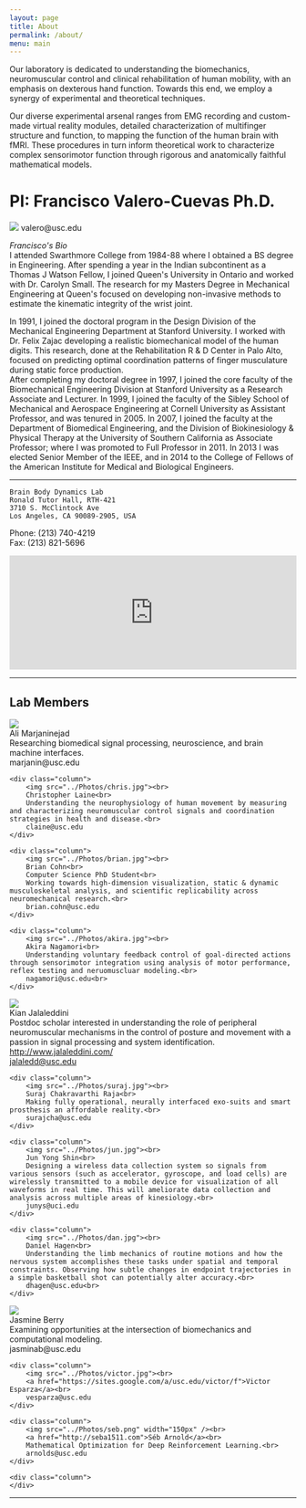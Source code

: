 ```yaml
---
layout: page
title: About
permalink: /about/
menu: main
---
```



Our laboratory is dedicated to understanding the biomechanics, neuromuscular control and clinical rehabilitation of human mobility, with an emphasis on dexterous hand function. Towards this end, we employ a synergy of experimental and theoretical techniques.

Our diverse experimental arsenal ranges from EMG recording and custom-made virtual reality modules, detailed characterization of multifinger structure and function, to mapping the function of the human brain with fMRI. These procedures in turn inform theoretical work to characterize complex sensorimotor function through rigorous and anatomically faithful mathematical models.

# PI: Francisco Valero-Cuevas Ph.D.
<img src="../Photos/francisco.jpg">  
valero@usc.edu

*Francisco's Bio*  
I attended Swarthmore College from 1984-88 where I obtained a BS degree in Engineering. After spending a year in the Indian subcontinent as a Thomas J Watson Fellow, I joined Queen's University in Ontario and worked with Dr. Carolyn Small. The research for my Masters Degree in Mechanical Engineering at Queen's focused on developing non-invasive methods to estimate the kinematic integrity of the wrist joint.

In 1991, I joined the doctoral program in the Design Division of the Mechanical Engineering Department at Stanford University. I worked with Dr. Felix Zajac developing a realistic biomechanical model of the human digits. This research, done at the Rehabilitation R & D Center in Palo Alto, focused on predicting optimal coordination patterns of finger musculature during static force production.  
After completing my doctoral degree in 1997, I joined the core faculty of the Biomechanical Engineering Division at Stanford University as a Research Associate and Lecturer. In 1999, I joined the faculty of the Sibley School of Mechanical and Aerospace Engineering at Cornell University as Assistant Professor, and was tenured in 2005. In 2007, I joined the faculty at the Department of Biomedical Engineering, and the Division of Biokinesiology & Physical Therapy at the University of Southern California as Associate Professor; where I was promoted to Full Professor in 2011. In 2013 I was elected Senior Member of the IEEE, and in 2014 to the College of Fellows of the American Institute for Medical and Biological Engineers.  

-------------------------------------------  


```
Brain Body Dynamics Lab  
Ronald Tutor Hall, RTH-421  
3710 S. McClintock Ave  
Los Angeles, CA 90089-2905, USA 
```

Phone: (213) 740-4219  
Fax: (213) 821-5696

<iframe src="https://www.google.com/maps/embed?pb=!1m18!1m12!1m3!1d3306.924975500565!2d-118.29214788478588!3d34.02013668061464!2m3!1f0!2f0!3f0!3m2!1i1024!2i768!4f13.1!3m3!1m2!1s0x80c2c7fc9ad4d9bd%3A0x7f0dfd17fcb6ec29!2s3710+McClintock+Ave%2C+Los+Angeles%2C+CA+90089!5e0!3m2!1sen!2sus!4v1453572044486" width="100%" height="200" frameborder="0" style="border:0" allowfullscreen></iframe>


-------------------------------------------


## Lab Members

<p><div class="parent">
	<div class="column">
		<img src="../Photos/ali.jpg"><br>
		Ali Marjaninejad<br>
		Researching biomedical signal processing, neuroscience, and brain machine interfaces.<br>  		 
		marjanin@usc.edu
	</div>  

	<div class="column">
		<img src="../Photos/chris.jpg"><br>
		Christopher Laine<br>
		Understanding the neurophysiology of human movement by measuring and characterizing neuromuscular control signals and coordination strategies in health and disease.<br>		  
		claine@usc.edu
	</div>  

	<div class="column">
		<img src="../Photos/brian.jpg"><br>
		Brian Cohn<br>
		Computer Science PhD Student<br>
		Working towards high-dimension visualization, static & dynamic musculoskeletal analysis, and scientific replicability across neuromechanical research.<br> 	  
		brian.cohn@usc.edu
	</div>  

	<div class="column">
		<img src="../Photos/akira.jpg"><br>
		Akira Nagamori<br>
		Understanding voluntary feedback control of goal-directed actions through sensorimotor integration using analysis of motor performance, reflex testing and neruomuscluar modeling.<br> 	  
		nagamori@usc.edu<br>
	</div> 
</div></p>

<p><div class="parent">
	<div class="column">
		<img src="../Photos/kian1.jpg"><br>
		Kian Jalaleddini<br>
		Postdoc scholar interested in understanding the role of peripheral neuromuscular mechanisms in the control of posture and movement with a passion in signal processing and system identification.<br>   
		<a href="http://www.jalaleddini.com/">http://www.jalaleddini.com/</a><br>
		<a href="mailto:jalaledd@usc.edu" target="_top">jalaledd@usc.edu</a>
	</div>  

	<div class="column">
		<img src="../Photos/suraj.jpg"><br>
		Suraj Chakravarthi Raja<br>
		Making fully operational, neurally interfaced exo-suits and smart prosthesis an affordable reality.<br>    
		surajcha@usc.edu
	</div>  

	<div class="column">
		<img src="../Photos/jun.jpg"><br>
		Jun Yong Shin<br> 
		Designing a wireless data collection system so signals from various sensors (such as accelerator, gyroscope, and load cells) are wirelessly transmitted to a mobile device for visualization of all waveforms in real time. This will ameliorate data collection and analysis across multiple areas of kinesiology.<br>   
		junys@uci.edu
	</div>  

	<div class="column">
		<img src="../Photos/dan.jpg"><br>
		Daniel Hagen<br> 
		Understanding the limb mechanics of routine motions and how the nervous system accomplishes these tasks under spatial and temporal constraints. Observing how subtle changes in endpoint trajectories in a simple basketball shot can potentially alter accuracy.<br>    
		dhagen@usc.edu<br>
	</div>  
</div></p>

<p><div class="parent">
	<div class="column">
		<img src="../Photos/jasmine.jpg"><br>
		Jasmine Berry<br>
		Examining opportunities at the intersection of biomechanics and computational modeling.<br>   
		jasminab@usc.edu
	</div>  

	<div class="column">
		<img src="../Photos/victor.jpg"><br>
		<a href="https://sites.google.com/a/usc.edu/victor/f">Victor Esparza</a><br>		  
		vesparza@usc.edu
	</div>  

	<div class="column">
		<img src="../Photos/seb.png" width="150px" /><br>
		<a href="http://seba1511.com">Séb Arnold</a><br>
		Mathematical Optimization for Deep Reinforcement Learning.<br>		
		arnolds@usc.edu
	</div>

	<div class="column">
	</div>
</div></p>


-------------------------------------------
